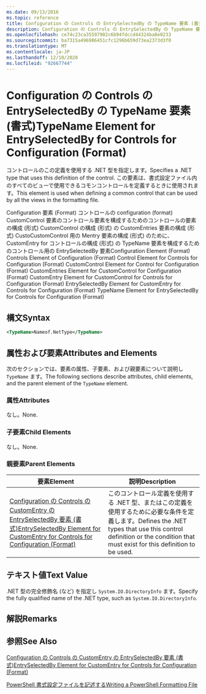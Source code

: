 ```yaml
---
ms.date: 09/13/2016
ms.topic: reference
title: Configuration の Controls の EntrySelectedBy の TypeName 要素 (書式)
description: Configuration の Controls の EntrySelectedBy の TypeName 要素 (書式)
ms.openlocfilehash: ce74c23ca35597902c6b94fdccd44324ba8e0233
ms.sourcegitcommit: ba7315a496986451cfc1296b659d73ea2373d3f0
ms.translationtype: MT
ms.contentlocale: ja-JP
ms.lasthandoff: 12/10/2020
ms.locfileid: "92667744"
---
```

# <a name="typename-element-for-entryselectedby-for-controls-for-configuration-format"></a><span data-ttu-id="5d2a2-103">Configuration の Controls の EntrySelectedBy の TypeName 要素 (書式)</span><span class="sxs-lookup"><span data-stu-id="5d2a2-103">TypeName Element for EntrySelectedBy for Controls for Configuration (Format)</span></span>

<span data-ttu-id="5d2a2-104">コントロールのこの定義を使用する .NET 型を指定します。</span><span class="sxs-lookup"><span data-stu-id="5d2a2-104">Specifies a .NET type that uses this definition of the control.</span></span> <span data-ttu-id="5d2a2-105">この要素は、書式設定ファイル内のすべてのビューで使用できるコモンコントロールを定義するときに使用されます。</span><span class="sxs-lookup"><span data-stu-id="5d2a2-105">This element is used when defining a common control that can be used by all the views in the formatting file.</span></span>

<span data-ttu-id="5d2a2-106">Configuration 要素 (Format) コントロールの configuration (format) CustomControl 要素のコントロール要素を構成するためのコントロールの要素の構成 (形式) CustomControl の構成 (形式) の CustomEntries 要素の構成 (形式) CustoCustomControl 用の Mentry 要素の構成 (形式) のために、CustomEntry for コントロールの構成 (形式) の TypeName 要素を構成するためのコントロール用の EntrySelectedBy 要素</span><span class="sxs-lookup"><span data-stu-id="5d2a2-106">Configuration Element (Format) Controls Element of Configuration (Format) Control Element for Controls for Configuration (Format) CustomControl Element for Control for Configuration (Format) CustomEntries Element for CustomControl for Configuration (Format) CustomEntry Element for CustomControl for Controls for Configuration (Format) EntrySelectedBy Element for CustomEntry for Controls for Configuration (Format) TypeName Element for EntrySelectedBy for Controls for Configuration (Format)</span></span>

## <a name="syntax"></a><span data-ttu-id="5d2a2-107">構文</span><span class="sxs-lookup"><span data-stu-id="5d2a2-107">Syntax</span></span>

```xml
<TypeName>Nameof.NetType</TypeName>

```

## <a name="attributes-and-elements"></a><span data-ttu-id="5d2a2-108">属性および要素</span><span class="sxs-lookup"><span data-stu-id="5d2a2-108">Attributes and Elements</span></span>

<span data-ttu-id="5d2a2-109">次のセクションでは、要素の属性、子要素、および親要素について説明し `TypeName` ます。</span><span class="sxs-lookup"><span data-stu-id="5d2a2-109">The following sections describe attributes, child elements, and the parent element of the `TypeName` element.</span></span>

### <a name="attributes"></a><span data-ttu-id="5d2a2-110">属性</span><span class="sxs-lookup"><span data-stu-id="5d2a2-110">Attributes</span></span>

<span data-ttu-id="5d2a2-111">なし。</span><span class="sxs-lookup"><span data-stu-id="5d2a2-111">None.</span></span>

### <a name="child-elements"></a><span data-ttu-id="5d2a2-112">子要素</span><span class="sxs-lookup"><span data-stu-id="5d2a2-112">Child Elements</span></span>

<span data-ttu-id="5d2a2-113">なし。</span><span class="sxs-lookup"><span data-stu-id="5d2a2-113">None.</span></span>

### <a name="parent-elements"></a><span data-ttu-id="5d2a2-114">親要素</span><span class="sxs-lookup"><span data-stu-id="5d2a2-114">Parent Elements</span></span>

|<span data-ttu-id="5d2a2-115">要素</span><span class="sxs-lookup"><span data-stu-id="5d2a2-115">Element</span></span>|<span data-ttu-id="5d2a2-116">説明</span><span class="sxs-lookup"><span data-stu-id="5d2a2-116">Description</span></span>|
|-------------|-----------------|
|[<span data-ttu-id="5d2a2-117">Configuration の Controls の CustomEntry の EntrySelectedBy 要素 (書式)</span><span class="sxs-lookup"><span data-stu-id="5d2a2-117">EntrySelectedBy Element for CustomEntry for Controls for Configuration (Format)</span></span>](./entryselectedby-element-for-customentry-for-controls-for-configuration-format.md)|<span data-ttu-id="5d2a2-118">このコントロール定義を使用する .NET 型、またはこの定義を使用するために必要な条件を定義します。</span><span class="sxs-lookup"><span data-stu-id="5d2a2-118">Defines the .NET types that use this control definition or the condition that must exist for this definition to be used.</span></span>|

## <a name="text-value"></a><span data-ttu-id="5d2a2-119">テキスト値</span><span class="sxs-lookup"><span data-stu-id="5d2a2-119">Text Value</span></span>

<span data-ttu-id="5d2a2-120">.NET 型の完全修飾名 (など) を指定し `System.IO.DirectoryInfo` ます。</span><span class="sxs-lookup"><span data-stu-id="5d2a2-120">Specify the fully qualified name of the .NET type, such as `System.IO.DirectoryInfo`.</span></span>

## <a name="remarks"></a><span data-ttu-id="5d2a2-121">解説</span><span class="sxs-lookup"><span data-stu-id="5d2a2-121">Remarks</span></span>

## <a name="see-also"></a><span data-ttu-id="5d2a2-122">参照</span><span class="sxs-lookup"><span data-stu-id="5d2a2-122">See Also</span></span>

[<span data-ttu-id="5d2a2-123">Configuration の Controls の CustomEntry の EntrySelectedBy 要素 (書式)</span><span class="sxs-lookup"><span data-stu-id="5d2a2-123">EntrySelectedBy Element for CustomEntry for Controls for Configuration (Format)</span></span>](./entryselectedby-element-for-customentry-for-controls-for-configuration-format.md)

[<span data-ttu-id="5d2a2-124">PowerShell 書式設定ファイルを記述する</span><span class="sxs-lookup"><span data-stu-id="5d2a2-124">Writing a PowerShell Formatting File</span></span>](./writing-a-powershell-formatting-file.md)
